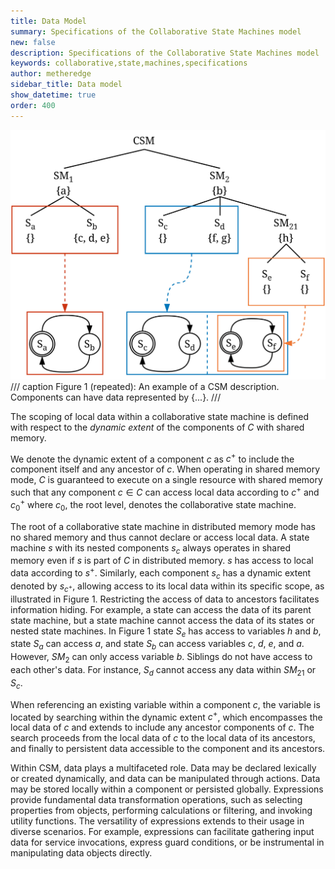 ```yaml
---
title: Data Model
summary: Specifications of the Collaborative State Machines model
new: false
description: Specifications of the Collaborative State Machines model
keywords: collaborative,state,machines,specifications
author: metheredge
sidebar_title: Data model
show_datetime: true
order: 400
---
```


![image info](../assets/specifications/memory.jpg)
/// caption
Figure 1 (repeated): An example of a CSM description. Components can have data represented by {...}.
///

The scoping of local data within a collaborative state machine is defined with respect to the _dynamic extent_
of the components of $C$ with shared memory.

We denote the dynamic extent of a component $c$ as $c^+$ to include the component itself and any ancestor of
$c$. When operating in shared memory mode, $C$ is guaranteed to execute on a single resource with shared
memory such that any component $c \in C$ can access local data according to $c^+$ and $c_0^+$ where $c_0$, 
the root level, denotes the collaborative state machine.

The root of a collaborative state machine in distributed memory mode has no shared memory and thus cannot 
declare or access local data. A state machine $s$ with its nested components $s_{c}$ always operates in shared
memory even if $s$ is part of $C$ in distributed memory. $s$ has access to local data according to $s^+$.
Similarly, each component $s_{c}$ has a dynamic extent denoted by $s_{c^+}$, allowing access to its local data
within its specific scope, as illustrated in Figure 1. Restricting the access of data to ancestors facilitates
information hiding. For example, a state can access the data of its parent state machine, but a state machine
cannot access the data of its states or nested state machines. In Figure 1 state $S_{e}$ has access to
variables $h$ and $b$, state $S_a$ can access $a$, and state $S_b$ can access variables $c$, $d$, $e$, and 
$a$. However, $SM_2$ can only access variable $b$. Siblings do not have access to each other's data. For
instance, $S_{d}$ cannot access any data within $SM_{21}$ or $S_{c}$.

When referencing an existing variable within a component $c$, the variable is located by searching within the
dynamic extent $c^+$, which encompasses the local data of $c$ and extends to include any ancestor components
of $c$. The search proceeds from the local data of $c$ to the local data of its ancestors, and finally to
persistent data accessible to the component and its ancestors.

Within CSM, data plays a multifaceted role. Data may be declared lexically or created dynamically, and data
can be manipulated through actions. Data may be stored locally within a component or persisted globally.
Expressions provide fundamental data transformation operations, such as selecting properties from objects,
performing calculations or filtering, and invoking utility functions. The versatility of expressions extends
to their usage in diverse scenarios. For example, expressions can facilitate gathering input data for service
invocations, express guard conditions, or be instrumental in manipulating data objects directly.

<script type="text/javascript" src="https://cdn.mathjax.org/mathjax/latest/MathJax.js?config=TeX-AMS-MML_HTMLorMML"></script>

<script type="text/x-mathjax-config">
    MathJax.Hub.Config({ tex2jax: {inlineMath: [['$', '$']]}, messageStyle: "none" });
</script>